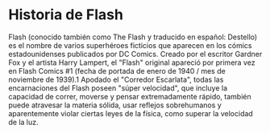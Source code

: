 # Historia de Flash

Flash (conocido también como The Flash y traducido en español: Destello) es el nombre de varios superhéroes 
ficticios que aparecen en los cómics estadounidenses publicados por DC Comics. Creado por el escritor Gardner Fox y 
el artista Harry Lampert, el "Flash" original apareció por primera vez en Flash Comics #1 (fecha de portada de enero de 1940 /
mes de noviembre de 1939).1​ Apodado el "Corredor Escarlata", todas las encarnaciones del Flash poseen "súper velocidad", 
que incluye la capacidad de correr, moverse y pensar extremadamente rápido, 
también puede atravesar la materia sólida, usar reflejos sobrehumanos y aparentemente violar ciertas leyes de la física,
como superar la velocidad de la luz.
